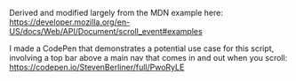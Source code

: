 Derived and modified largely from the MDN example here: https://developer.mozilla.org/en-US/docs/Web/API/Document/scroll_event#examples

I made a CodePen that demonstrates a potential use case for this script, involving a top bar above a main nav that comes in and out when you scroll: https://codepen.io/StevenBerliner/full/PwoRyLE
